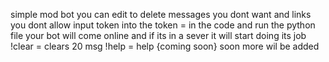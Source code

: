 simple mod bot you can edit to delete messages you dont want and links you dont allow 
input token into the token = 
in the code and run the python file
your bot will come online
and if its in a sever
it will start doing its job
!clear = clears 20 msg
!help = help  {coming soon}
soon more wil be added
